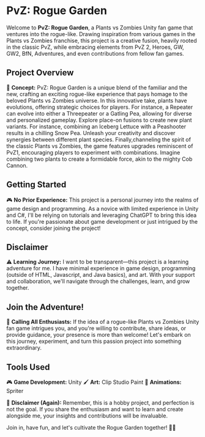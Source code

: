 # PvZ: Rogue Garden

Welcome to **PvZ: Rogue Garden**, a Plants vs Zombies Unity fan game that ventures into the rogue-like. Drawing inspiration from various games in the Plants vs Zombies franchise, this project is a creative fusion, heavily rooted in the classic PvZ, while embracing elements from PvZ 2, Heroes, GW, GW2, BfN, Adventures, and even contributions from fellow fan games.

## Project Overview

🌱 **Concept:**
PvZ: Rogue Garden is a unique blend of the familiar and the new, crafting an exciting rogue-like experience that pays homage to the beloved Plants vs Zombies universe.
In this innovative take, plants have evolutions, offering strategic choices for players. For instance, a Repeater can evolve into either a Threepeater or a Gatling Pea, allowing for diverse and personalized gameplay. Explore place-on fusions to create new plant variants. For instance, combining an Iceberg Lettuce with a Peashooter results in a chilling Snow Pea. Unleash your creativity and discover synergies between different plant species. Finally,channeling the spirit of the classic Plants vs Zombies, the game features upgrades reminiscent of PvZ1, encouraging players to experiment with combinations. Imagine combining two plants to create a formidable force, akin to the mighty Cob Cannon.

## Getting Started

🎮 **No Prior Experience:**
This project is a personal journey into the realms of game design and programming. As a novice with limited experience in Unity and C#, I'll be relying on tutorials and leveraging ChatGPT to bring this idea to life. If you're passionate about game development or just intrigued by the concept, consider joining the project!

## Disclaimer

⚠️ **Learning Journey:**
I want to be transparent—this project is a learning adventure for me. I have minimal experience in game design, programming (outside of HTML, Javascript, and Java basics), and art. With your support and collaboration, we'll navigate through the challenges, learn, and grow together.

## Join the Adventure!

🚀 **Calling All Enthusiasts:**
If the idea of a rogue-like Plants vs Zombies Unity fan game intrigues you, and you're willing to contribute, share ideas, or provide guidance, your presence is more than welcome! Let's embark on this journey, experiment, and turn this passion project into something extraordinary.

## Tools Used

🎮 **Game Development:** Unity
🖌 **Art:** Clip Studio Paint
🦴 **Animations:** Spriter

🌿 **Disclaimer (Again):**
Remember, this is a hobby project, and perfection is not the goal. If you share the enthusiasm and want to learn and create alongside me, your insights and contributions will be invaluable.

Join in, have fun, and let's cultivate the Rogue Garden together! 🌻✨
